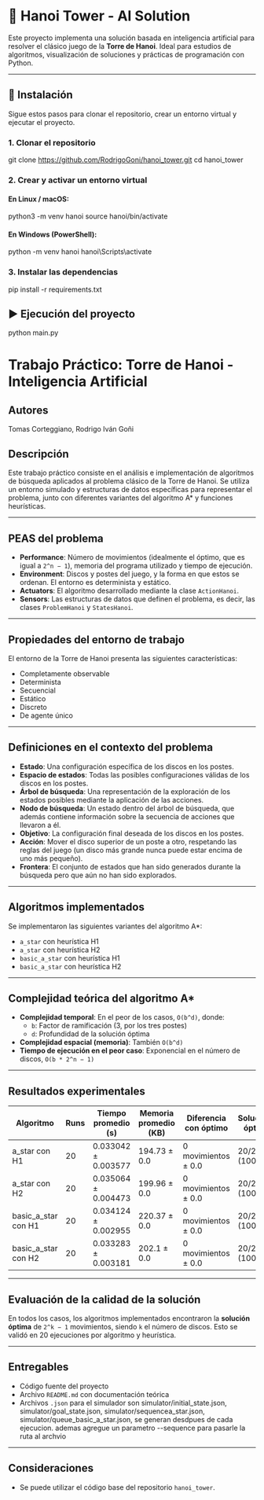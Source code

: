 # 🧠 Hanoi Tower - AI Solution

Este proyecto implementa una solución basada en inteligencia artificial para resolver el clásico juego de la **Torre de Hanoi**. Ideal para estudios de algoritmos, visualización de soluciones y prácticas de programación con Python.

---

## 🚀 Instalación

Sigue estos pasos para clonar el repositorio, crear un entorno virtual y ejecutar el proyecto.

### 1. Clonar el repositorio

git clone https://github.com/RodrigoGoni/hanoi_tower.git
cd hanoi_tower 

### 2. Crear y activar un entorno virtual

#### En Linux / macOS:
python3 -m venv hanoi
source hanoi/bin/activate
#### En Windows (PowerShell):
python -m venv hanoi
hanoi\Scripts\activate

### 3. Instalar las dependencias

pip install -r requirements.txt

## ▶️ Ejecución del proyecto

python main.py

# Trabajo Práctico: Torre de Hanoi - Inteligencia Artificial

## Autores
Tomas Corteggiano,
Rodrigo Iván Goñi

## Descripción
Este trabajo práctico consiste en el análisis e implementación de algoritmos de búsqueda aplicados al problema clásico de la Torre de Hanoi. Se utiliza un entorno simulado y estructuras de datos específicas para representar el problema, junto con diferentes variantes del algoritmo A* y funciones heurísticas.

---

## PEAS del problema

- **Performance**: Número de movimientos (idealmente el óptimo, que es igual a `2^n − 1`), memoria del programa utilizado y tiempo de ejecución.
- **Environment**: Discos y postes del juego, y la forma en que estos se ordenan. El entorno es determinista y estático.
- **Actuators**: El algoritmo desarrollado mediante la clase `ActionHanoi`.
- **Sensors**: Las estructuras de datos que definen el problema, es decir, las clases `ProblemHanoi` y `StatesHanoi`.

---

## Propiedades del entorno de trabajo

El entorno de la Torre de Hanoi presenta las siguientes características:
- Completamente observable
- Determinista
- Secuencial
- Estático
- Discreto
- De agente único

---

## Definiciones en el contexto del problema

- **Estado**: Una configuración específica de los discos en los postes.
- **Espacio de estados**: Todas las posibles configuraciones válidas de los discos en los postes.
- **Árbol de búsqueda**: Una representación de la exploración de los estados posibles mediante la aplicación de las acciones.
- **Nodo de búsqueda**: Un estado dentro del árbol de búsqueda, que además contiene información sobre la secuencia de acciones que llevaron a él.
- **Objetivo**: La configuración final deseada de los discos en los postes.
- **Acción**: Mover el disco superior de un poste a otro, respetando las reglas del juego (un disco más grande nunca puede estar encima de uno más pequeño).
- **Frontera**: El conjunto de estados que han sido generados durante la búsqueda pero que aún no han sido explorados.

---

## Algoritmos implementados

Se implementaron las siguientes variantes del algoritmo A*:

- `a_star` con heurística H1
- `a_star` con heurística H2
- `basic_a_star` con heurística H1
- `basic_a_star` con heurística H2

---

## Complejidad teórica del algoritmo A*

- **Complejidad temporal**: En el peor de los casos, `O(b^d)`, donde:
  - `b`: Factor de ramificación (3, por los tres postes)
  - `d`: Profundidad de la solución óptima
- **Complejidad espacial (memoria)**: También `O(b^d)`
- **Tiempo de ejecución en el peor caso**: Exponencial en el número de discos, `O(b * 2^n − 1)`

---

## Resultados experimentales

| Algoritmo          | Runs | Tiempo promedio (s) | Memoria promedio (KB) | Diferencia con óptimo | Soluciones óptimas |
|--------------------|------|----------------------|------------------------|------------------------|---------------------|
| a_star con H1      | 20   | 0.033042 ± 0.003577  | 194.73 ± 0.0           | 0 movimientos ± 0.0    | 20/20 (100.0%)      |
| a_star con H2      | 20   | 0.035064 ± 0.004473  | 199.96 ± 0.0           | 0 movimientos ± 0.0    | 20/20 (100.0%)      |
| basic_a_star con H1| 20   | 0.034124 ± 0.002955  | 220.37 ± 0.0           | 0 movimientos ± 0.0    | 20/20 (100.0%)      |
| basic_a_star con H2| 20   | 0.033283 ± 0.003181  | 202.1 ± 0.0            | 0 movimientos ± 0.0    | 20/20 (100.0%)      |

---

## Evaluación de la calidad de la solución

En todos los casos, los algoritmos implementados encontraron la **solución óptima** de `2^k − 1` movimientos, siendo `k` el número de discos. Esto se validó en 20 ejecuciones por algoritmo y heurística.

---

## Entregables

- Código fuente del proyecto
- Archivo `README.md` con documentación teórica
- Archivos `.json` para el simulador son simulator/initial_state.json, simulator/goal_state.json, simulator/sequencea_star.json, simulator/queue_basic_a_star.json, se generan desdpues de cada ejecucion. ademas agregue un parametro --sequence para pasarle la ruta al archvio
---

## Consideraciones

- Se puede utilizar el código base del repositorio `hanoi_tower`.

